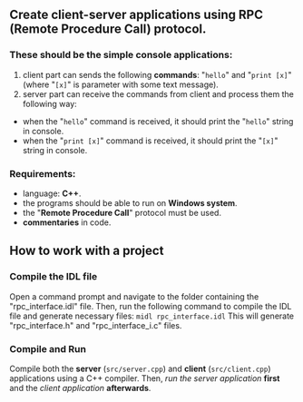 ## Create client-server applications using RPC (Remote Procedure Call) protocol.

### These should be the simple console applications:

1) client part can sends the following **commands**: "`hello`" and "`print [x]`" (where "`[x]`" is parameter with some text message).
2) server part can receive the commands from client and process them the following way:
- when the "`hello`" command is received, it should print the "`hello`" string in console.
- when the "`print [x]`" command is received, it should print the "`[x]`" string in console.

### Requirements:

- language: **C++**.
- the programs should be able to run on **Windows system**.
- the "**Remote Procedure Call**" protocol must be used.
- **commentaries** in code.

## How to work with a project

### Compile the IDL file

Open a command prompt and navigate to the folder containing the "rpc_interface.idl" file. Then, run the following command to compile the IDL file and generate necessary files: `midl rpc_interface.idl`
This will generate "rpc_interface.h" and "rpc_interface_i.c" files.

### Compile and Run

Compile both the **server** (`src/server.cpp`) and **client** (`src/client.cpp`) applications using a C++ compiler. 
Then, _run the server application_ **first** and the _client application_ **afterwards**.
